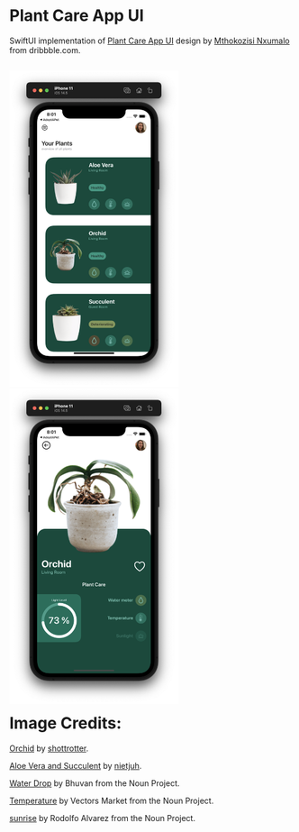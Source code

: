 # Plant Care App UI #

SwiftUI implementation of [Plant Care App UI](https://dribbble.com/shots/16232579-Plant-care-app-UI) design by [Mthokozisi Nxumalo](https://dribbble.com/mthonxumz) from dribbble.com.

<p style="float: left">
  <img src="Screenshots/HomeView.png" alt="Home View" width="300"/>
  <img src="Screenshots/DetailsView.png" alt="Details View" width="300"/>
</p>

# Image Credits: #

[Orchid](https://www.pexels.com/photo/green-leafed-orchid-plant-on-pot-1309769/) by [shottrotter](https://www.pexels.com/@shottrotter).

[Aloe Vera and Succulent](https://www.pexels.com/photo/aloe-vera-and-succulent-plant-in-white-ceramic-pot-1445419/) by [nietjuh](https://www.pexels.com/@nietjuh).

[Water Drop](https://thenounproject.com/search/?q=water+drop&i=1372954) by Bhuvan from the Noun Project.

[Temperature](https://thenounproject.com/search/?q=temperature&i=1979336) by Vectors Market from the Noun Project.

[sunrise](https://thenounproject.com/search/?q=sunrise&i=2082625) by Rodolfo Alvarez from the Noun Project.